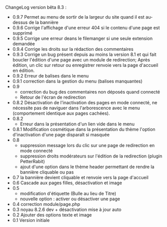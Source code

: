ChangeLog version bêta 8.3 :
- 0.9.7 Permet au menu de sortir de la largeur du site quand il est au-dessus de la bannière
- 0.9.6 Corrige l'affichage d'une erreur 404 si le contenu d'une page est supprimé
- 0.9.5 Corrige une erreur deans le filemanger si une seule extension demandée
- 0.9.4 Corrige les droits sur la rédaction des commentaires
- 0.9.3 Corrige un bug présent depuis au moins la version 8.1 et qui fait boucler l'édition d'une page avec un module de redirection; Après édition, un clic sur retour ou enregistrer renvoie vers la  page d'accueil en édition.
- 0.9.2 Erreur de balises dans le menu
- 0.9.1 correction dans la gestion du menu (balises manquantes)
- 0.9
    - correction du bug des commentaires non déposés quand connecté
    - Retour de l'écran de redirection
- 0.8.2 Désactivation de l'inactivation des pages en mode connecté, ne nécessite pas de naviguer dans l'arborescence avec le menu (comportement identique aux pages cachées).
- 0.8.2
     - Erreur dans la présentation d'un lien vide dans le menu
- 0.8.1 Modification cosmétique dans la présentation du thème l'option d'inactivation d'une page disparaît si masquée
- 0.8
     - suppression message lors du clic sur une page de redirection en mode connecté
     - suppression droits modérateurs sur l'édition de la redirection (plugin PetterRabit)
     - ajout d'une option dans le thème header permettant de rendre la bannière cliquable ou pas
- 0.7 la bannière devient cliquable et renvoie vers la page d'accueil
- 0.6 Cascade aux pages filles, désactivation et image
- 0.5 
     - modification d'étiquette (Bulle au lieu de Titre)
     - nouvelle option :  activer ou désactiver une page
- 0.4 correction module/page.php
- 0.3 noyau 8.2.6 dev + désactivation mise à jour auto
- 0.2 Ajouter des options texte et image
- 0.1 Version initiale
